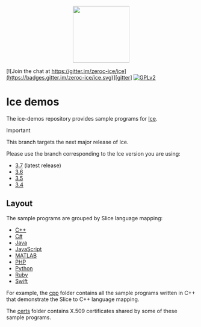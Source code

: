 <p align="center">
  <img src="https://raw.githubusercontent.com/zeroc-ice/ice-demos/main/.github/assets/ice-banner.svg" height="150" width="150" />
</p>

[![Join the chat at https://gitter.im/zeroc-ice/ice](https://badges.gitter.im/zeroc-ice/ice.svg)][gitter]
[![GPLv2](https://img.shields.io/github/license/zeroc-ice/ice?color=red)][GPLv2]

# Ice demos

The ice-demos repository provides sample programs for [Ice](https://github.com/zeroc-ice/ice).

> [!IMPORTANT]
> This branch targets the next major release of Ice.
>
> Please use the branch corresponding to the Ice version you are using:
>
> - [3.7](https://github.com/zeroc-ice/ice-demos/tree/3.7) (latest release)
> - [3.6](https://github.com/zeroc-ice/ice-demos/tree/3.6)
> - [3.5](https://github.com/zeroc-ice/ice-demos/tree/3.5)
> - [3.4](https://github.com/zeroc-ice/ice-demos/tree/3.4)

## Layout

The sample programs are grouped by Slice language mapping:

- [C++](./cpp)
- [C#](./csharp)
- [Java](./java)
- [JavaScript](./js)
- [MATLAB](./matlab)
- [PHP](./php)
- [Python](./python)
- [Ruby](./ruby)
- [Swift](./swift)

For example, the [cpp](./cpp) folder contains all the sample programs written
in C++ that demonstrate the Slice to C++ language mapping.

The [certs](./certs) folder contains X.509 certificates shared by some of these
sample programs.

[gitter]: https://gitter.im/zeroc-ice/ice?utm_source=badge&utm_medium=badge&utm_campaign=pr-badge&utm_content=badge
[GPLv2]: https://github.com/zeroc-ice/ice/blob/3.7/LICENSE
